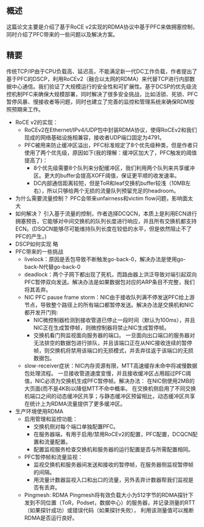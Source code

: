 ## 概述
这篇论文主要是介绍了基于RoCE v2实现的RDMA协议中基于PFC来做拥塞控制，同时介绍了PFC带来的一些问题以及解决方案。

## 精要
传统TCP/IP由于CPU负载高、延迟高，不能满足新一代DC工作负载，作者提出了基于PFC的DSCP，利用RoCEv2（融合以太网的RDMA）来代替TCP进行内部数据中心通信。我们验证了大规模运行的安全性和可扩展性。基于DCSP的优先级流控机制PFC来确保大规模部署，同时解决了很多安全挑战，比如活锁、死锁、PFC暂停风暴、慢接收者等问题，同时也建立了完善的监控和管理系统来确保RDM按照预期来工作。

- RoCE v2的实现：
  - RoCEv2在Ethernet/IPv4/UDP包中封装RDMA协议，使得RoCEv2和我们现成的网络基础设施相兼容，接收者UDP端口固定为4791。
  - PFC被用来防止缓冲区溢出，PFC标准规定了8个优先级种类，但是作者只使用了两个优先级，原因如下(我的理解：缓冲区加大了，PFC触发的阈值提高了)：
    - 8个优先级需要8个队列来分配缓冲区，我们利用两个队列来共享缓冲区。更大的buffer会提高XOFF阈值，保证更平顺的收发速率。
    - DC内部通信距离较短，但是ToR和leaf交换机buffer较浅（10MB左右），所以只够给两个无损的流量队列预留充足的headroom。
- 为什么需要流量控制？
  PFC会带来unfairness和victim flow问题，影响面太大
- 如何解决？
  引入基于流量的控制，作者选择DCQCN，本质上是利用ECN进行拥塞预告，它能够对中间交换机的队列长度进行响应，并且所有交换机都支持ECN。(DSQCN能够尽可能维持队列长度在较低的水平，但是依然阻止不了PFC的产生。)
- DSCP如何实现
  略
- PFC带来的一些挑战
  - livelock：原因是丢包导致不断触发go-back-0，解决办法是使用go-back-N代替go-back-0
  - deadlock：两个子网下都出现了死机，而路由器上洪泛导致对端引起双向PFC暂停双向发送。解决办法是如果数据包对应的ARP条目不完整，我们将其丢弃。
  - NIC PFC pause frame storm：NIC由于接收队列满不停发送PFC给上游节点，导致整个路径上的所有端口都暂停发送。解决办法是交换机和NIC都开发开门狗:
    - NIC微控制器检测到接收管道已停止一段时间（默认为100ms），并且NIC正在生成暂停帧，则微控制器将禁止NIC生成暂停帧。
    - 交换机看门狗监视面向服务器的端口。 一旦面向出口端口的服务器对无法排空的数据包进行排队，并且该端口正在从NIC接收连续的暂停帧，则交换机将禁用该端口的无损模式，并丢弃往返于该端口的无损数据包。
  - slow-receiver症状：NIC内存资源有限，MTT高速缓存未命中将减慢数据包处理流程。 一旦接收管道速度变慢，并且接收缓冲区占用超过PFC阈值，NIC必须为交换机生成PFC暂停帧。解决办法： 在NIC侧使用2MB的大页面(而不是4KB)以降低MTT不命中概率。 在交换机侧启用了不同交换机端口之间的动态缓冲区共享；与静态缓冲区预留相比，动态缓冲区共享在统计上为RDMA流量提供了更多缓冲区。 
- 生产环境使用RDMA
  - 启用管理和监控功能：
    - 交换机侧对每个端口单独配置PFC。
    - 在服务器端，有用于启用/禁用RoCEv2的配置，PFC配置，DCQCN配置和流量配置。 
    - 配置监视服务检查交换机和服务器的运行配置是否与所需配置相同。
  - PFC暂停帧和流量监视：
    - 监视交换机和服务器间发送和接收的暂停帧，在服务器侧监视暂停帧的间隔。
    - 用流量计数器监视入口和出口的流量，另外丢弃计数器帮我们监视是否有丢弃。
  - Pingmesh:  RDMA Pingmesh将有效负载大小为512字节的RDMA探针下发到不同位置（ToR，Podset，数据中心）的服务器，并记录测量的RTT（如果探针成功）或错误代码（如果探针失败）， 利用该测量值可以推断RDMA是否运行良好。
